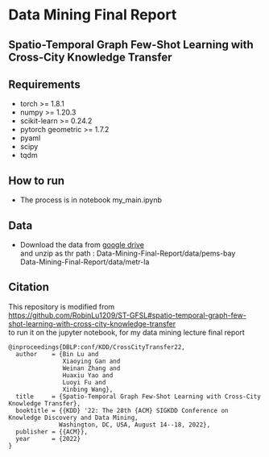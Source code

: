 # Data Mining Final Report
## Spatio-Temporal Graph Few-Shot Learning with Cross-City Knowledge Transfer


## Requirements
- torch >= 1.8.1
- numpy >= 1.20.3
- scikit-learn >= 0.24.2
- pytorch geometric >= 1.7.2
- pyaml
- scipy
- tqdm

## How to run
- The process is in notebook my_main.ipynb

## Data
- Download the data from [google drive](https://drive.google.com/file/d/1M3-lcySjAl4h5AfjtZCfO2NanZakLg2V/view?usp=sharing)   
  and unzip as thr path :
  Data-Mining-Final-Report/data/pems-bay  
  Data-Mining-Final-Report/data/metr-la


## Citation
This repository is modified from  
https://github.com/RobinLu1209/ST-GFSL#spatio-temporal-graph-few-shot-learning-with-cross-city-knowledge-transfer  
to run it on the jupyter notebook, for my data mining lecture final report
```
@inproceedings{DBLP:conf/KDD/CrossCityTransfer22,
  author    = {Bin Lu and
               Xiaoying Gan and
               Weinan Zhang and
               Huaxiu Yao and
               Luoyi Fu and
               Xinbing Wang},
  title     = {Spatio-Temporal Graph Few-Shot Learning with Cross-City Knowledge Transfer},
  booktitle = {{KDD} '22: The 28th {ACM} SIGKDD Conference on Knowledge Discovery and Data Mining,
              Washington, DC, USA, August 14--18, 2022},
  publisher = {{ACM}},
  year      = {2022}
}
```
